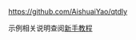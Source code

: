 https://github.com/AishuaiYao/qtdly  

示例相关说明查阅[新手教程](https://developers.weixin.qq.com/minigame/dev/guide/develop/start.html)
